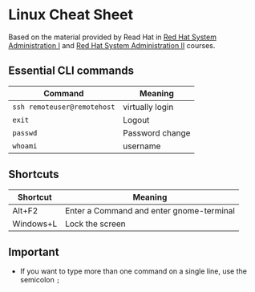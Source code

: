 # Linux Cheat Sheet

Based on the material provided by Read Hat in [Red Hat System Administration I](https://www.redhat.com/en/services/training/rh124-red-hat-system-administration-i?section=Overview) and [Red Hat System Administration II](https://www.redhat.com/en/services/training/rh134-red-hat-system-administration-ii) courses.

## Essential CLI commands

Command                     | Meaning
--------------------------- | -------------
`ssh remoteuser@remotehost` | virtually login
`exit`  | Logout
`passwd`  | Password change
`whoami` |username


## Shortcuts

Shortcut                     | Meaning
--------------------------- | -------------
Alt+F2  | Enter a Command and enter gnome-terminal
Windows+L  | Lock the screen

## Important
* If you want to type more than one command on a single line, use the semicolon `;`
